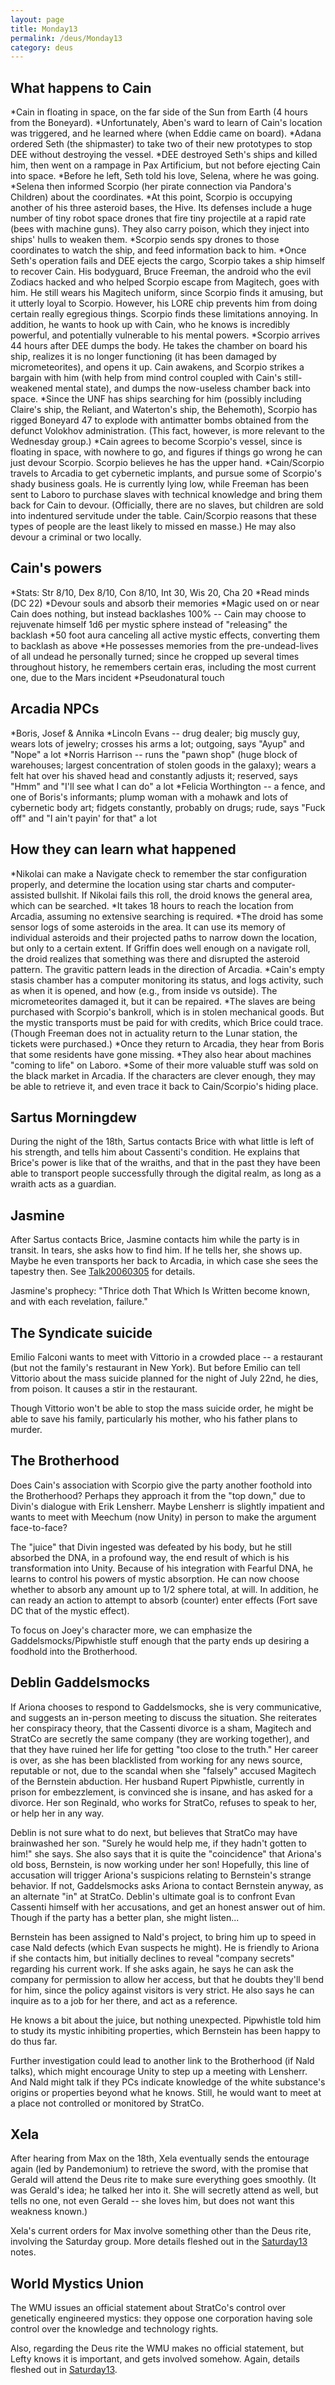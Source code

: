 ```yaml
---
layout: page
title: Monday13
permalink: /deus/Monday13
category: deus
---
```

## What happens to Cain

*Cain in floating in space, on the far side of the Sun from Earth (4 hours from the Boneyard).
*Unfortunately, Aben's ward to learn of Cain's location was triggered, and he learned where (when Eddie came on board).
*Adana ordered Seth (the shipmaster) to take two of their new prototypes to stop DEE without destroying the vessel.
*DEE destroyed Seth's ships and killed him, then went on a rampage in Pax Artificium, but not before ejecting Cain into space.
*Before he left, Seth told his love, Selena, where he was going.
*Selena then informed Scorpio (her pirate connection via Pandora's Children) about the coordinates.
*At this point, Scorpio is occupying another of his three asteroid bases, the Hive. Its defenses include a huge number of tiny robot space drones that fire tiny projectile at a rapid rate (bees with machine guns). They also carry poison, which they inject into ships' hulls to weaken them.
*Scorpio sends spy drones to those coordinates to watch the ship, and feed information back to him.
*Once Seth's operation fails and DEE ejects the cargo, Scorpio takes a ship himself to recover Cain. His bodyguard, Bruce Freeman, the android who the evil Zodiacs hacked and who helped Scorpio escape from Magitech, goes with him. He still wears his Magitech uniform, since Scorpio finds it amusing, but it utterly loyal to Scorpio. However, his LORE chip prevents him from doing certain really egregious things. Scorpio finds these limitations annoying. In addition, he wants to hook up with Cain, who he knows is incredibly powerful, and potentially vulnerable to his mental powers.
*Scorpio arrives 44 hours after DEE dumps the body. He takes the chamber on board his ship, realizes it is no longer functioning (it has been damaged by micrometeorites), and opens it up. Cain awakens, and Scorpio strikes a bargain with him (with help from mind control coupled with Cain's still-weakened mental state), and dumps the now-useless chamber back into space.
*Since the UNF has ships searching for him (possibly including Claire's ship, the Reliant, and Waterton's ship, the Behemoth), Scorpio has rigged Boneyard 47 to explode with antimatter bombs obtained from the defunct Volokhov administration. (This fact, however, is more relevant to the Wednesday group.)
*Cain agrees to become Scorpio's vessel, since is floating in space, with nowhere to go, and figures if things go wrong he can just devour Scorpio. Scorpio believes he has the upper hand.
*Cain/Scorpio travels to Arcadia to get cybernetic implants, and pursue some of Scorpio's shady business goals. He is currently lying low, while Freeman has been sent to Laboro to purchase slaves with technical knowledge and bring them back for Cain to devour. (Officially, there are no slaves, but children are sold into indentured servitude under the table. Cain/Scorpio reasons that these types of people are the least likely to missed en masse.) He may also devour a criminal or two locally.


## Cain's powers

*Stats: Str 8/10, Dex 8/10, Con 8/10, Int 30, Wis 20, Cha 20
*Read minds (DC 22)
*Devour souls and absorb their memories
*Magic used on or near Cain does nothing, but instead backlashes 100% -- Cain may choose to rejuvenate himself 1d6 per mystic sphere instead of &quot;releasing&quot; the backlash
*50 foot aura canceling all active mystic effects, converting them to backlash as above
*He possesses memories from the pre-undead-lives of all undead he personally turned; since he cropped up several times throughout history, he remembers certain eras, including the most current one, due to the Mars incident
*Pseudonatural touch


## Arcadia NPCs

*Boris, Josef &amp; Annika
*Lincoln Evans -- drug dealer; big muscly guy, wears lots of jewelry; crosses his arms a lot; outgoing, says &quot;Ayup&quot; and &quot;Nope&quot; a lot
*Norris Harrison -- runs the &quot;pawn shop&quot; (huge block of warehouses; largest concentration of stolen goods in the galaxy); wears a felt hat over his shaved head and constantly adjusts it; reserved, says &quot;Hmm&quot; and &quot;I'll see what I can do&quot; a lot
*Felicia Worthington -- a fence, and one of Boris's informants; plump woman with a mohawk and lots of cybernetic body art; fidgets constantly, probably on drugs; rude, says &quot;Fuck off&quot; and &quot;I ain't payin' for that&quot; a lot


## How they can learn what happened

*Nikolai can make a Navigate check to remember the star configuration properly, and determine the location using star charts and computer-assisted bullshit. If Nikolai fails this roll, the droid knows the general area, which can be searched.
*It takes 18 hours to reach the location from Arcadia, assuming no extensive searching is required.
*The droid has some sensor logs of some asteroids in the area. It can use its memory of individual asteroids and their projected paths to narrow down the location, but only to a certain extent. If Griffin does well enough on a navigate roll, the droid realizes that something was there and disrupted the asteroid pattern. The gravitic pattern leads in the direction of Arcadia.
*Cain's empty stasis chamber has a computer monitoring its status, and logs activity, such as when it is opened, and how (e.g., from inside vs outside). The micrometeorites damaged it, but it can be repaired.
*The slaves are being purchased with Scorpio's bankroll, which is in stolen mechanical goods. But the mystic transports must be paid for with credits, which Brice could trace. (Though Freeman does not in actuality return to the Lunar station, the tickets were purchased.)
*Once they return to Arcadia, they hear from Boris that some residents have gone missing.
*They also hear about machines &quot;coming to life&quot; on Laboro.
*Some of their more valuable stuff was sold on the black market in Arcadia. If the characters are clever enough, they may be able to retrieve it, and even trace it back to Cain/Scorpio's hiding place.


## Sartus Morningdew

During the night of the 18th, Sartus contacts Brice with what little is left of his strength, and tells him about Cassenti's condition. He explains that Brice's power is like that of the wraiths, and that in the past they have been able to transport people successfully through the digital realm, as long as a wraith acts as a guardian.


## Jasmine

After Sartus contacts Brice, Jasmine contacts him while the party is in transit. In tears, she asks how to find him. If he tells her, she shows up. Maybe he even transports her back to Arcadia, in which case she sees the tapestry then. See [Talk20060305](Talk20060305) for details.

Jasmine's prophecy: &quot;Thrice doth That Which Is Written become known, and with each revelation, failure.&quot;


## The Syndicate suicide

Emilio Falconi wants to meet with Vittorio in a crowded place -- a restaurant (but not the family's restaurant in New York). But before Emilio can tell Vittorio about the mass suicide planned for the night of July 22nd, he dies, from poison. It causes a stir in the restaurant.

Though Vittorio won't be able to stop the mass suicide order, he might be able to save his family, particularly his mother, who his father plans to murder.


## The Brotherhood

Does Cain's association with Scorpio give the party another foothold into the Brotherhood? Perhaps they approach it from the &quot;top down,&quot; due to Divin's dialogue with Erik Lensherr. Maybe Lensherr is slightly impatient and wants to meet with Meechum (now Unity) in person to make the argument face-to-face?

The &quot;juice&quot; that Divin ingested was defeated by his body, but he still absorbed the DNA, in a profound way, the end result of which is his transformation into Unity. Because of his integration with Fearful DNA, he learns to control his powers of mystic absorption. He can now choose whether to absorb any amount up to 1/2 sphere total, at will. In addition, he can ready an action to attempt to absorb (counter) enter effects (Fort save DC that of the mystic effect).

To focus on Joey's character more, we can emphasize the Gaddelsmocks/Pipwhistle stuff enough that the party ends up desiring a foodhold into the Brotherhood.


## Deblin Gaddelsmocks

If Ariona chooses to respond to Gaddelsmocks, she is very communicative, and suggests an in-person meeting to discuss the situation. She reiterates her conspiracy theory, that the Cassenti divorce is a sham, Magitech and StratCo are secretly the same company (they are working together), and that they have ruined her life for getting &quot;too close to the truth.&quot; Her career is over, as she has been blacklisted from working for any news source, reputable or not, due to the scandal when she &quot;falsely&quot; accused Magitech of the Bernstein abduction. Her husband Rupert Pipwhistle, currently in prison for embezzlement, is convinced she is insane, and has asked for a divorce. Her son Reginald, who works for StratCo, refuses to speak to her, or help her in any way.

Deblin is not sure what to do next, but believes that StratCo may have brainwashed her son. &quot;Surely he would help me, if they hadn't gotten to him!&quot; she says. She also says that it is quite the &quot;coincidence&quot; that Ariona's old boss, Bernstein, is now working under her son! Hopefully, this line of accusation will trigger Ariona's suspicions relating to Bernstein's strange behavior. If not, Gaddelsmocks asks Ariona to contact Bernstein anyway, as an alternate &quot;in&quot; at StratCo. Deblin's ultimate goal is to confront Evan Cassenti himself with her accusations, and get an honest answer out of him. Though if the party has a better plan, she might listen...

Bernstein has been assigned to Nald's project, to bring him up to speed in case Nald defects (which Evan suspects he might). He is friendly to Ariona if she contacts him, but initially declines to reveal &quot;company secrets&quot; regarding his current work. If she asks again, he says he can ask the company for permission to allow her access, but that he doubts they'll bend for him, since the policy against visitors is very strict. He also says he can inquire as to a job for her there, and act as a reference.

He knows a bit about the juice, but nothing unexpected. Pipwhistle told him to study its mystic inhibiting properties, which Bernstein has been happy to do thus far.

Further investigation could lead to another link to the Brotherhood (if Nald talks), which might encourage Unity to step up a meeting with Lensherr. And Nald might talk if they PCs indicate knowledge of the white substance's origins or properties beyond what he knows. Still, he would want to meet at a place not controlled or monitored by StratCo.


## Xela

After hearing from Max on the 18th, Xela eventually sends the entourage again (led by Pandemonium) to retrieve the sword, with the promise that Gerald will attend the Deus rite to make sure everything goes smoothly. (It was Gerald's idea; he talked her into it. She will secretly attend as well, but tells no one, not even Gerald -- she loves him, but does not want this weakness known.)

Xela's current orders for Max involve something other than the Deus rite, involving the Saturday group. More details fleshed out in the [Saturday13](Saturday13) notes.


## World Mystics Union

The WMU issues an official statement about StratCo's control over genetically engineered mystics: they oppose one corporation having sole control over the knowledge and technology rights.

Also, regarding the Deus rite the WMU makes no official statement, but Lefty knows it is important, and gets involved somehow. Again, details fleshed out in [Saturday13](Saturday13).

